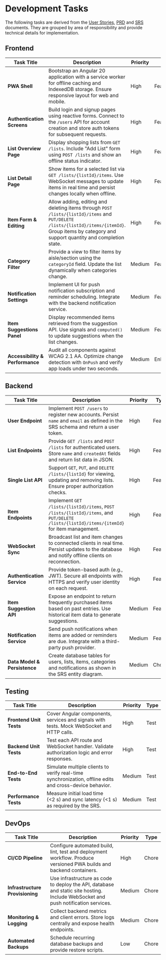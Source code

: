 # Development Tasks

The following tasks are derived from the [User Stories](user-stories.md), [PRD](PRD.md) and [SRS](SRS.md) documents. They are grouped by area of responsibility and provide technical details for implementation.

## Frontend

| Task Title | Description | Priority | Type |
|------------|-------------|----------|------|
| **PWA Shell** | Bootstrap an Angular&nbsp;20 application with a service worker for offline caching and IndexedDB storage. Ensure responsive layout for web and mobile. | High | Feature |
| **Authentication Screens** | Build login and signup pages using reactive forms. Connect to the `/users` API for account creation and store auth tokens for subsequent requests. | High | Feature |
| **List Overview Page** | Display shopping lists from `GET /lists`. Include "Add List" form using `POST /lists` and show an offline status indicator. | High | Feature |
| **List Detail Page** | Show items for a selected list via `GET /lists/{listId}/items`. Use WebSocket messages to update items in real time and persist changes locally when offline. | High | Feature |
| **Item Form & Editing** | Allow adding, editing and deleting items through `POST /lists/{listId}/items` and `PUT/DELETE /lists/{listId}/items/{itemId}`. Group items by category and support quantity and completion state. | High | Feature |
| **Category Filter** | Provide a view to filter items by aisle/section using the `categoryId` field. Update the list dynamically when categories change. | Medium | Feature |
| **Notification Settings** | Implement UI for push notification subscription and reminder scheduling. Integrate with the backend notification service. | Medium | Feature |
| **Item Suggestions Panel** | Display recommended items retrieved from the suggestion API. Use signals and `computed()` to update suggestions when the list changes. | Medium | Feature |
| **Accessibility & Performance** | Audit all components against WCAG&nbsp;2.1&nbsp;AA. Optimize change detection with `OnPush` and verify app loads under two seconds. | Medium | Enhancement |

## Backend

| Task Title | Description | Priority | Type |
|------------|-------------|----------|------|
| **User Endpoint** | Implement `POST /users` to register new accounts. Persist `name` and `email` as defined in the SRS schema and return a user token. | High | Feature |
| **List Endpoints** | Provide `GET /lists` and `POST /lists` for authenticated users. Store `name` and `createdAt` fields and return list data in JSON. | High | Feature |
| **Single List API** | Support `GET`, `PUT`, and `DELETE /lists/{listId}` for viewing, updating and removing lists. Ensure proper authorization checks. | High | Feature |
| **Item Endpoints** | Implement `GET /lists/{listId}/items`, `POST /lists/{listId}/items`, and `PUT/DELETE /lists/{listId}/items/{itemId}` for item management. | High | Feature |
| **WebSocket Sync** | Broadcast list and item changes to connected clients in real time. Persist updates to the database and notify offline clients on reconnection. | High | Feature |
| **Authentication Service** | Provide token-based auth (e.g., JWT). Secure all endpoints with HTTPS and verify user identity on each request. | High | Feature |
| **Item Suggestion API** | Expose an endpoint to return frequently purchased items based on past entries. Use historical item data to generate suggestions. | Medium | Feature |
| **Notification Service** | Send push notifications when items are added or reminders are due. Integrate with a third-party push provider. | Medium | Feature |
| **Data Model & Persistence** | Create database tables for users, lists, items, categories and notifications as shown in the SRS entity diagram. | Medium | Chore |

## Testing

| Task Title | Description | Priority | Type |
|------------|-------------|----------|------|
| **Frontend Unit Tests** | Cover Angular components, services and signals with tests. Mock WebSocket and HTTP calls. | High | Test |
| **Backend Unit Tests** | Test each API route and WebSocket handler. Validate authorization logic and error responses. | High | Test |
| **End-to-End Tests** | Simulate multiple clients to verify real-time synchronization, offline edits and cross-device behavior. | Medium | Test |
| **Performance Tests** | Measure initial load time (<2&nbsp;s) and sync latency (<1&nbsp;s) as required by the SRS. | Medium | Test |

## DevOps

| Task Title | Description | Priority | Type |
|------------|-------------|----------|------|
| **CI/CD Pipeline** | Configure automated build, lint, test and deployment workflow. Produce versioned PWA builds and backend containers. | High | Chore |
| **Infrastructure Provisioning** | Use infrastructure as code to deploy the API, database and static site hosting. Include WebSocket and push notification services. | Medium | Chore |
| **Monitoring & Logging** | Collect backend metrics and client errors. Store logs centrally and expose health endpoints. | Medium | Chore |
| **Automated Backups** | Schedule recurring database backups and provide restore scripts. | Low | Chore |
